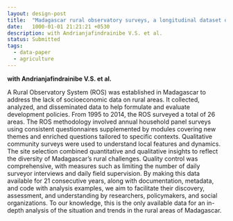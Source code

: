 ```yaml
---
layout: design-post
title:  "Madagascar rural observatory surveys, a longitudinal dataset on household living conditions 1995-2015"
date:   1000-01-01 21:21:21 +0530
description: with Andrianjafindrainibe V.S. et al. 
status: Submitted
tags: 
  - data-paper
  - agriculture
---
```

**with Andrianjafindrainibe V.S. et al.**

A Rural Observatory System (ROS) was established in Madagascar to address the lack of socioeconomic data on rural areas. It collected, analyzed, and disseminated data to help formulate and evaluate development policies. From 1995 to 2014, the ROS surveyed a total of 26 areas. The ROS methodology involved annual household panel surveys using consistent questionnaires supplemented by modules covering new themes and enriched questions tailored to specific contexts. Qualitative community surveys were used to understand local features and dynamics. The site selection combined quantitative and qualitative insights to reflect the diversity of Madagascar’s rural challenges. Quality control was comprehensive, with measures such as limiting the number of daily surveyor interviews and daily field supervision. By making this data available for 21 consecutive years, along with documentation, metadata, and code with analysis examples, we aim to facilitate their discovery, assessment, and understanding by researchers, policymakers, and social organizations. To our knowledge, this is the only available data for an in-depth analysis of the situation and trends in the rural areas of Madagascar.
